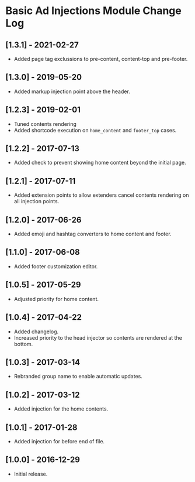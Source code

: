 
# Basic Ad Injections Module Change Log

## [1.3.1] - 2021-02-27

- Added page tag exclussions to pre-content, content-top and pre-footer.

## [1.3.0] - 2019-05-20

- Added markup injection point above the header.

## [1.2.3] - 2019-02-01

- Tuned contents rendering
- Added shortcode execution on `home_content` and `footer_top` cases.

## [1.2.2] - 2017-07-13

- Added check to prevent showing home content beyond the initial page.

## [1.2.1] - 2017-07-11

- Added extension points to allow extenders cancel contents rendering on all injection points.

## [1.2.0] - 2017-06-26

- Added emoji and hashtag converters to home content and footer.

## [1.1.0] - 2017-06-08

- Added footer customization editor.

## [1.0.5] - 2017-05-29

- Adjusted priority for home content.

## [1.0.4] - 2017-04-22

- Added changelog.
- Increased priority to the head injector so contents are rendered at the bottom.

## [1.0.3] - 2017-03-14

- Rebranded group name to enable automatic updates.

## [1.0.2] - 2017-03-12

- Added injection for the home contents.

## [1.0.1] - 2017-01-28

- Added injection for before end of file.

## [1.0.0] - 2016-12-29

- Initial release.
